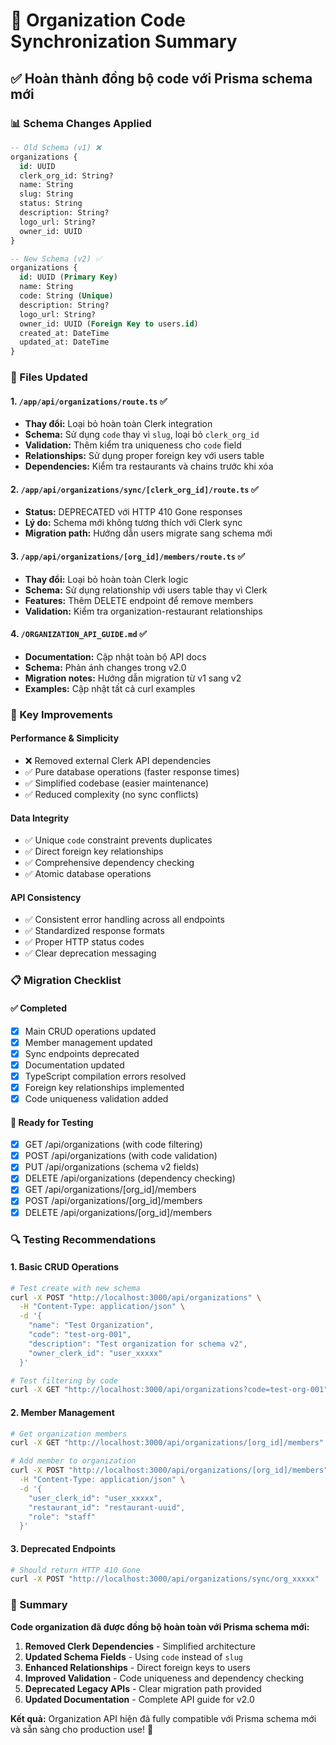 # 🔄 Organization Code Synchronization Summary

## ✅ Hoàn thành đồng bộ code với Prisma schema mới

### 📊 Schema Changes Applied
```sql
-- Old Schema (v1) ❌
organizations {
  id: UUID
  clerk_org_id: String?
  name: String
  slug: String
  status: String
  description: String?
  logo_url: String?
  owner_id: UUID
}

-- New Schema (v2) ✅
organizations {
  id: UUID (Primary Key)
  name: String
  code: String (Unique)
  description: String?
  logo_url: String?
  owner_id: UUID (Foreign Key to users.id)
  created_at: DateTime
  updated_at: DateTime
}
```

### 🔧 Files Updated

#### 1. `/app/api/organizations/route.ts` ✅
- **Thay đổi:** Loại bỏ hoàn toàn Clerk integration
- **Schema:** Sử dụng `code` thay vì `slug`, loại bỏ `clerk_org_id`
- **Validation:** Thêm kiểm tra uniqueness cho `code` field
- **Relationships:** Sử dụng proper foreign key với users table
- **Dependencies:** Kiểm tra restaurants và chains trước khi xóa

#### 2. `/app/api/organizations/sync/[clerk_org_id]/route.ts` ✅
- **Status:** DEPRECATED với HTTP 410 Gone responses
- **Lý do:** Schema mới không tương thích với Clerk sync
- **Migration path:** Hướng dẫn users migrate sang schema mới

#### 3. `/app/api/organizations/[org_id]/members/route.ts` ✅
- **Thay đổi:** Loại bỏ hoàn toàn Clerk logic
- **Schema:** Sử dụng relationship với users table thay vì Clerk
- **Features:** Thêm DELETE endpoint để remove members
- **Validation:** Kiểm tra organization-restaurant relationships

#### 4. `/ORGANIZATION_API_GUIDE.md` ✅
- **Documentation:** Cập nhật toàn bộ API docs
- **Schema:** Phản ánh changes trong v2.0
- **Migration notes:** Hướng dẫn migration từ v1 sang v2
- **Examples:** Cập nhật tất cả curl examples

### 🚀 Key Improvements

#### Performance & Simplicity
- ❌ Removed external Clerk API dependencies
- ✅ Pure database operations (faster response times)
- ✅ Simplified codebase (easier maintenance)
- ✅ Reduced complexity (no sync conflicts)

#### Data Integrity
- ✅ Unique `code` constraint prevents duplicates
- ✅ Direct foreign key relationships
- ✅ Comprehensive dependency checking
- ✅ Atomic database operations

#### API Consistency
- ✅ Consistent error handling across all endpoints
- ✅ Standardized response formats
- ✅ Proper HTTP status codes
- ✅ Clear deprecation messaging

### 📋 Migration Checklist

#### ✅ Completed
- [x] Main CRUD operations updated
- [x] Member management updated  
- [x] Sync endpoints deprecated
- [x] Documentation updated
- [x] TypeScript compilation errors resolved
- [x] Foreign key relationships implemented
- [x] Code uniqueness validation added

#### 🎯 Ready for Testing
- [x] GET /api/organizations (with code filtering)
- [x] POST /api/organizations (with code validation)
- [x] PUT /api/organizations (schema v2 fields)
- [x] DELETE /api/organizations (dependency checking)
- [x] GET /api/organizations/[org_id]/members
- [x] POST /api/organizations/[org_id]/members  
- [x] DELETE /api/organizations/[org_id]/members

### 🔍 Testing Recommendations

#### 1. Basic CRUD Operations
```bash
# Test create with new schema
curl -X POST "http://localhost:3000/api/organizations" \
  -H "Content-Type: application/json" \
  -d '{
    "name": "Test Organization",
    "code": "test-org-001",
    "description": "Test organization for schema v2",
    "owner_clerk_id": "user_xxxxx"
  }'

# Test filtering by code
curl -X GET "http://localhost:3000/api/organizations?code=test-org-001"
```

#### 2. Member Management
```bash
# Get organization members
curl -X GET "http://localhost:3000/api/organizations/[org_id]/members"

# Add member to organization
curl -X POST "http://localhost:3000/api/organizations/[org_id]/members" \
  -H "Content-Type: application/json" \
  -d '{
    "user_clerk_id": "user_xxxxx",
    "restaurant_id": "restaurant-uuid",
    "role": "staff"
  }'
```

#### 3. Deprecated Endpoints
```bash
# Should return HTTP 410 Gone
curl -X POST "http://localhost:3000/api/organizations/sync/org_xxxxx"
```

### 🎉 Summary

**Code organization đã được đồng bộ hoàn toàn với Prisma schema mới:**

1. **Removed Clerk Dependencies** - Simplified architecture
2. **Updated Schema Fields** - Using `code` instead of `slug`
3. **Enhanced Relationships** - Direct foreign keys to users
4. **Improved Validation** - Code uniqueness and dependency checking
5. **Deprecated Legacy APIs** - Clear migration path provided
6. **Updated Documentation** - Complete API guide for v2.0

**Kết quả:** Organization API hiện đã fully compatible với Prisma schema mới và sẵn sàng cho production use! 🚀
